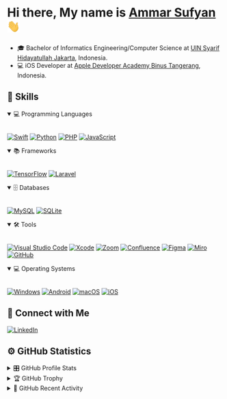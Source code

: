# Hi there, My name is [Ammar Sufyan](https://ammarsufyan.github.io) <img src="https://github.com/ABSphreak/ABSphreak/blob/master/gifs/Hi.gif" width="30px" height="30px">

- 🎓 Bachelor of Informatics Engineering/Computer Science at [UIN Syarif Hidayatullah Jakarta](https://www.uinjkt.ac.id/), Indonesia. 
- 💻 iOS Developer at [Apple Developer Academy Binus Tangerang](https://developeracademy.apps.binus.ac.id/), Indonesia.

## 📝 Skills

<details open>
  <summary>💻 Programming Languages</summary>
  <br>
  
  [![Swift](https://img.shields.io/badge/Swift-F54A2A?logo=swift&logoColor=white)](#)
  [![Python](https://img.shields.io/badge/Python-3776AB?logo=python&logoColor=fff)](#)
  [![PHP](https://img.shields.io/badge/php-%23777BB4.svg?&logo=php&logoColor=white)](#)
  [![JavaScript](https://img.shields.io/badge/JavaScript-F7DF1E?logo=javascript&logoColor=000)](#)
</details>

<details open>
  <summary>📚 Frameworks</summary>
  <br>

  [![TensorFlow](https://img.shields.io/badge/TensorFlow-ff8f00?logo=tensorflow&logoColor=white)](#)
  [![Laravel](https://img.shields.io/badge/Laravel-%23FF2D20.svg?logo=laravel&logoColor=white)](#)
</details>

<details open>
  <summary>🗄️ Databases</summary>
  <br>
  
  [![MySQL](https://img.shields.io/badge/MySQL-4479A1?logo=mysql&logoColor=fff)](#)
  [![SQLite](https://img.shields.io/badge/SQLite-%2307405e.svg?logo=sqlite&logoColor=white)](#)
</details>

<details open>
  <summary>🛠 Tools</summary>
  <br>
  
  [![Visual Studio Code](https://custom-icon-badges.demolab.com/badge/Visual%20Studio%20Code-0078d7.svg?logo=vsc&logoColor=white)](#)
  [![Xcode](https://img.shields.io/badge/Xcode-007ACC?logo=Xcode&logoColor=white)](#)
  [![Zoom](https://img.shields.io/badge/Zoom-2D8CFF?logo=zoom&logoColor=white)](#)
  [![Confluence](https://img.shields.io/badge/Confluence-172B4D?logo=confluence&logoColor=fff)](#)
  [![Figma](https://img.shields.io/badge/Figma-F24E1E?logo=figma&logoColor=white)](#)
  [![Miro](https://img.shields.io/badge/Miro-050038?logo=miro&logoColor=fff)](#)
  [![GitHub](https://img.shields.io/badge/GitHub-%23121011.svg?logo=github&logoColor=white)](#)
</details>

<details open>
  <summary>💻 Operating Systems</summary>
  <br>
  
  [![Windows](https://custom-icon-badges.demolab.com/badge/Windows-0078D6?logo=windows11&logoColor=white)](#)
  [![Android](https://img.shields.io/badge/Android-3DDC84?logo=android&logoColor=white)](#)
  [![macOS](https://img.shields.io/badge/macOS-000000?logo=apple&logoColor=F0F0F0)](#)
  [![iOS](https://img.shields.io/badge/iOS-000000?&logo=apple&logoColor=white)](#)
</details>

## 🧷 Connect with Me
<p align="left">
  <a href="https://www.linkedin.com/in/ammarsufyan/">
    <img src="https://custom-icon-badges.demolab.com/badge/LinkedIn-0A66C2?logo=linkedin-white&logoColor=fff" alt="LinkedIn">
  </a>
</p>

## ⚙️ GitHub Statistics
<details>
  <summary>🎛️ GitHub Profile Stats</summary>
  <br>
  
  [![wakatime](https://wakatime.com/badge/user/2eee44f5-c422-430b-9d69-1cd790f56c8a.svg)](https://wakatime.com/@2eee44f5-c422-430b-9d69-1cd790f56c8a)
  
  ![Top Langs](https://github-readme-stats.vercel.app/api/top-langs/?username=ammarsufyan&layout=compact&theme=radical)
  
  ![ammarsufyan GitHub stats](https://github-readme-stats.vercel.app/api?username=ammarsufyan&show_icons=true&theme=radical)
</details>

<details>
  <summary>🏆 GitHub Trophy</summary>
  <br>
  
  <img width="99.5%" src="https://github-profile-trophy.vercel.app/?username=ammarsufyan&theme=algolia&no-frame=true&column=-1&margin-w=5&margin-h=5" alt="GitHub Trophy" />
</details>  

<details>
  <summary>🚀 GitHub Recent Activity</summary>
  <br>
  
  <!--RECENT_ACTIVITY:start-->
1. ⭐ Starred [github/CopilotForXcode](https://github.com/github/CopilotForXcode)<br>
2. ⬆️ Pushed 1 commit(s) to [ammarsufyan/md-badges](https://github.com/ammarsufyan/md-badges)<br>
3. ⭐ Starred [pilotmoon/Scroll-Reverser](https://github.com/pilotmoon/Scroll-Reverser)<br>
4. ⬆️ Pushed 1 commit(s) to [ammarsufyan/ammarsufyan](https://github.com/ammarsufyan/ammarsufyan)<br>
5. 💪 Opened PR [#193](https://github.com/inttter/md-badges/pull/193) in [inttter/md-badges](https://github.com/inttter/md-badges)<br>
6. ⬆️ Pushed 1 commit(s) to [ammarsufyan/md-badges](https://github.com/ammarsufyan/md-badges)<br>
7. 🔱 Forked [ammarsufyan/md-badges](https://github.com/ammarsufyan/md-badges) from [inttter/md-badges](https://github.com/inttter/md-badges)<br>
8. ⭐ Starred [serhii-londar/open-source-mac-os-apps](https://github.com/serhii-londar/open-source-mac-os-apps)<br>
9. ⭐ Starred [dkhamsing/open-source-ios-apps](https://github.com/dkhamsing/open-source-ios-apps)<br>
10. ⭐ Starred [vsouza/awesome-ios](https://github.com/vsouza/awesome-ios)<br>
  <!--RECENT_ACTIVITY:end-->
  
  <!--RECENT_ACTIVITY:last_update-->
Last Updated: Monday, April 7th, 2025, 12:22:19 PM
  <!--RECENT_ACTIVITY:last_update_end-->
</details>
